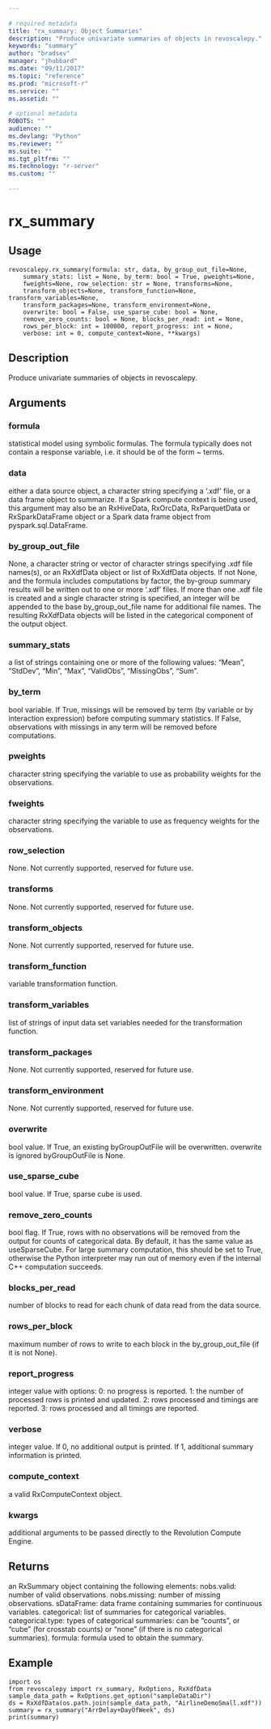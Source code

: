 ```yaml
--- 
 
# required metadata 
title: "rx_summary: Object Summaries" 
description: "Produce univariate summaries of objects in revoscalepy." 
keywords: "summary" 
author: "bradsev" 
manager: "jhubbard" 
ms.date: "09/11/2017" 
ms.topic: "reference" 
ms.prod: "microsoft-r" 
ms.service: "" 
ms.assetid: "" 
 
# optional metadata 
ROBOTS: "" 
audience: "" 
ms.devlang: "Python" 
ms.reviewer: "" 
ms.suite: "" 
ms.tgt_pltfrm: "" 
ms.technology: "r-server" 
ms.custom: "" 
 
---
```


# rx_summary


 


## Usage



```
revoscalepy.rx_summary(formula: str, data, by_group_out_file=None,
    summary_stats: list = None, by_term: bool = True, pweights=None,
    fweights=None, row_selection: str = None, transforms=None,
    transform_objects=None, transform_function=None, transform_variables=None,
    transform_packages=None, transform_environment=None,
    overwrite: bool = False, use_sparse_cube: bool = None,
    remove_zero_counts: bool = None, blocks_per_read: int = None,
    rows_per_block: int = 100000, report_progress: int = None,
    verbose: int = 0, compute_context=None, **kwargs)
```





## Description

Produce univariate summaries of objects in revoscalepy.


## Arguments


### formula

statistical model using symbolic formulas. The formula typically
does not contain a response variable, i.e. it should be of the form ~ terms.


### data

either a data source object, a character string specifying a
‘.xdf’ file, or a data frame object to summarize.
If a Spark compute context is being used, this argument may also be an RxHiveData,
RxOrcData, RxParquetData or RxSparkDataFrame object or a Spark data frame object from pyspark.sql.DataFrame.


### by_group_out_file

None, a character string or vector of character
strings specifying .xdf file names(s), or an RxXdfData object or list of
RxXdfData objects. If not None, and the formula includes computations by
factor, the by-group summary results will be written out to one or more
‘.xdf’ files. If more than one .xdf file is created and a single character
string is specified, an integer will be appended to the base by_group_out_file
name for additional file names. The resulting RxXdfData objects will be
listed in the categorical component of the output object.


### summary_stats

a list of strings containing one or more of the
following values: “Mean”, “StdDev”, “Min”, “Max”, “ValidObs”, “MissingObs”,
“Sum”.


### by_term

bool variable. If True, missings will be removed by term
(by variable or by interaction expression) before computing summary
statistics. If False, observations with missings in any term will be
removed before computations.


### pweights

character string specifying the variable to use as
probability weights for the observations.


### fweights

character string specifying the variable to use as
frequency weights for the observations.


### row_selection

None. Not currently supported, reserved for future use.


### transforms

None. Not currently supported, reserved for future use.


### transform_objects

None. Not currently supported, reserved for
future use.


### transform_function

variable transformation function.


### transform_variables

list of strings of input data set variables
needed for the transformation function.


### transform_packages

None. Not currently supported, reserved for
future use.


### transform_environment

None. Not currently supported, reserved for
future use.


### overwrite

bool value. If True, an existing byGroupOutFile will
be overwritten. overwrite is ignored byGroupOutFile is None.


### use_sparse_cube

bool value. If True, sparse cube is used.


### remove_zero_counts

bool flag. If True, rows with no observations
will be removed from the output for counts of categorical data. By default,
it has the same value as useSparseCube. For large summary computation, this
should be set to True, otherwise the Python interpreter may run out of
memory even if the internal C++ computation succeeds.


### blocks_per_read

number of blocks to read for each chunk of data
read from the data source.


### rows_per_block

maximum number of rows to write to each block in the
by_group_out_file (if it is not None).


### report_progress

integer value with options:
0: no progress is reported.
1: the number of processed rows is printed and updated.
2: rows processed and timings are reported.
3: rows processed and all timings are reported.


### verbose

integer value. If 0, no additional output is printed. If 1,
additional summary information is printed.


### compute_context

a valid RxComputeContext object.


### kwargs

additional arguments to be passed directly to the Revolution
Compute Engine.


## Returns

an RxSummary object containing the following elements:
nobs.valid: number of valid observations.
nobs.missing: number of missing observations.
sDataFrame: data frame containing summaries for continuous variables.
categorical: list of summaries for categorical variables.
categorical.type: types of categorical summaries: can be “counts”, or “cube” (for crosstab counts) or “none” (if there is no categorical summaries).
formula: formula used to obtain the summary.


## Example



```
import os
from revoscalepy import rx_summary, RxOptions, RxXdfData
sample_data_path = RxOptions.get_option("sampleDataDir")
ds = RxXdfData(os.path.join(sample_data_path, "AirlineDemoSmall.xdf"))
summary = rx_summary("ArrDelay+DayOfWeek", ds)
print(summary)
```

